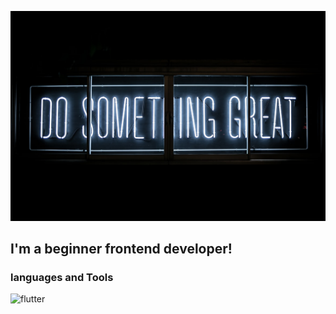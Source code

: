 [![Header](https://github.com/Nikolayhous/NikolayHous/blob/main/assets/photo-1504805572947-34fad45aed93.jpg)](https://github.com/Nikolayhous)

## I'm a beginner frontend developer!


### languages and Tools
![flutter](https://cdn.pixabay.com/photo/2015/11/04/09/28/banner-1022119_960_720.jpg)